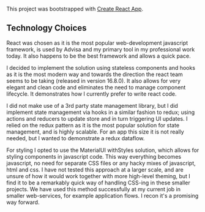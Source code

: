 This project was bootstrapped with [Create React App](https://github.com/facebook/create-react-app).

## Technology Choices

React was chosen as it is the most popular web-development javascript framework, is used by Advisa and my primary tool in my professional work today. It also happens to be the best framework and allows a quick pace.

I decided to implement the solution using stateless components and hooks as it is the most modern way and towards the direction the react team seems to be taking (released in version 16.8.0). It also allows for very elegant and clean code and eliminates the need to manage component lifecycle. It demonstrates how I currently prefer to write react code.

I did not make use of a 3rd party state management library, but I did implement state management via hooks in a similar fashion to redux; using actions and reducers to update store and in turn triggering UI updates. I relied on the redux pattern as it is the most popular solution for state management, and is highly scalable. For an app this size it is not really needed, but I wanted to demonstrate a redux dataflow.

For styling I opted to use the MaterialUI withStyles solution, which allows for styling components in javascript code. This way everything becomes javascript, no need for separate CSS files or any hacky mixes of javascript, html and css. I have not tested this approach at a larger scale, and are unsure of how it would work together with more high-level theming, but I find it to be a remarkably quick way of handling CSS-ing in these smaller projects. We have used this method successfully at my current job in smaller web-services, for example application flows. I recon it's a promising way forward.
